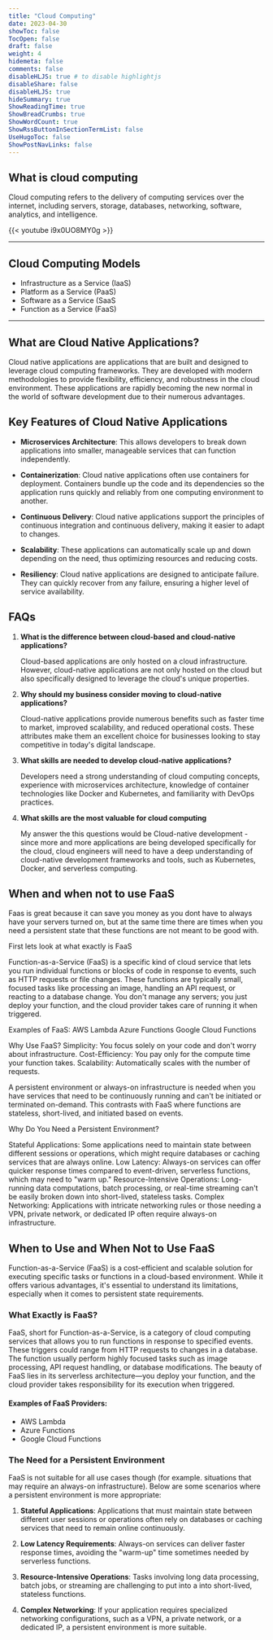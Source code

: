 ```yaml
---
title: "Cloud Computing"
date: 2023-04-30
showToc: false
TocOpen: false
draft: false
weight: 4
hidemeta: false
comments: false
disableHLJS: true # to disable highlightjs
disableShare: false
disableHLJS: true
hideSummary: true
ShowReadingTime: true
ShowBreadCrumbs: true
ShowWordCount: true
ShowRssButtonInSectionTermList: false
UseHugoToc: false
ShowPostNavLinks: false
---
```


## What is cloud computing

Cloud computing refers to the delivery of computing services over the internet, including servers, storage, databases, networking, software, analytics, and intelligence.

{{< youtube i9x0UO8MY0g >}}

---

## Cloud Computing Models

- Infrastructure as a Service (IaaS)
- Platform as a Service (PaaS)
- Software as a Service (SaaS
- Function as a Service (FaaS)

---

## What are Cloud Native Applications?

Cloud native applications are applications that are built and designed to leverage cloud computing frameworks. They are developed with modern methodologies to provide flexibility, efficiency, and robustness in the cloud environment. These applications are rapidly becoming the new normal in the world of software development due to their numerous advantages.

## Key Features of Cloud Native Applications

- **Microservices Architecture**: This allows developers to break down applications into smaller, manageable services that can function independently.

- **Containerization**: Cloud native applications often use containers for deployment. Containers bundle up the code and its dependencies so the application runs quickly and reliably from one computing environment to another.

- **Continuous Delivery**: Cloud native applications support the principles of continuous integration and continuous delivery, making it easier to adapt to changes.

- **Scalability**: These applications can automatically scale up and down depending on the need, thus optimizing resources and reducing costs.

- **Resiliency**: Cloud native applications are designed to anticipate failure. They can quickly recover from any failure, ensuring a higher level of service availability.

## FAQs

1. **What is the difference between cloud-based and cloud-native applications?**

   Cloud-based applications are only hosted on a cloud infrastructure. However, cloud-native applications are not only hosted on the cloud but also specifically designed to leverage the cloud's unique properties.

2. **Why should my business consider moving to cloud-native applications?**

   Cloud-native applications provide numerous benefits such as faster time to market, improved scalability, and reduced operational costs. These attributes make them an excellent choice for businesses looking to stay competitive in today's digital landscape.

3. **What skills are needed to develop cloud-native applications?**

   Developers need a strong understanding of cloud computing concepts, experience with microservices architecture, knowledge of container technologies like Docker and Kubernetes, and familiarity with DevOps practices.

4. **What skills are the most valuable for cloud computing**

   My answer the this questions would be Cloud-native development - since more and more applications are being developed specifically for the cloud, cloud engineers will need to have a deep understanding of cloud-native development frameworks and tools, such as Kubernetes, Docker, and serverless computing.

## When and when not to use FaaS

Faas is great because it can save you money as you dont have to always have your servers turned on, but at the same time there are times when you need a persistent state that these functions are not meant to be good with.

First lets look at what exactly is FaaS

Function-as-a-Service (FaaS) is a specific kind of cloud service that lets you run individual functions or blocks of code in response to events, such as HTTP requests or file changes. These functions are typically small, focused tasks like processing an image, handling an API request, or reacting to a database change. You don't manage any servers; you just deploy your function, and the cloud provider takes care of running it when triggered.

Examples of FaaS:
AWS Lambda
Azure Functions
Google Cloud Functions

Why Use FaaS?
Simplicity: You focus solely on your code and don't worry about infrastructure.
Cost-Efficiency: You pay only for the compute time your function takes.
Scalability: Automatically scales with the number of requests.

A persistent environment or always-on infrastructure is needed when you have services that need to be continuously running and can't be initiated or terminated on-demand. This contrasts with FaaS where functions are stateless, short-lived, and initiated based on events.

Why Do You Need a Persistent Environment?

Stateful Applications: Some applications need to maintain state between different sessions or operations, which might require databases or caching services that are always online.
Low Latency: Always-on services can offer quicker response times compared to event-driven, serverless functions, which may need to "warm up."
Resource-Intensive Operations: Long-running data computations, batch processing, or real-time streaming can't be easily broken down into short-lived, stateless tasks.
Complex Networking: Applications with intricate networking rules or those needing a VPN, private network, or dedicated IP often require always-on infrastructure.

## When to Use and When Not to Use FaaS

Function-as-a-Service (FaaS) is a cost-efficient and scalable solution for executing specific tasks or functions in a cloud-based environment. While it offers various advantages, it's essential to understand its limitations, especially when it comes to persistent state requirements.

### What Exactly is FaaS?

FaaS, short for Function-as-a-Service, is a category of cloud computing services that allows you to run functions in response to specified events. These triggers could range from HTTP requests to changes in a database. The function usually perform highly focused tasks such as image processing, API request handling, or database modifications. The beauty of FaaS lies in its serverless architecture—you deploy your function, and the cloud provider takes responsibility for its execution when triggered.

#### Examples of FaaS Providers:

- AWS Lambda
- Azure Functions
- Google Cloud Functions

### The Need for a Persistent Environment

FaaS is not suitable for all use cases though (for example. situations that may require an always-on infrastructure). Below are some scenarios where a persistent environment is more appropriate:

1. **Stateful Applications**: Applications that must maintain state between different user sessions or operations often rely on databases or caching services that need to remain online continuously.

2. **Low Latency Requirements**: Always-on services can deliver faster response times, avoiding the "warm-up" time sometimes needed by serverless functions.

3. **Resource-Intensive Operations**: Tasks involving long data processing, batch jobs, or streaming are challenging to put into a into short-lived, stateless functions.

4. **Complex Networking**: If your application requires specialized networking configurations, such as a VPN, a private network, or a dedicated IP, a persistent environment is more suitable.
